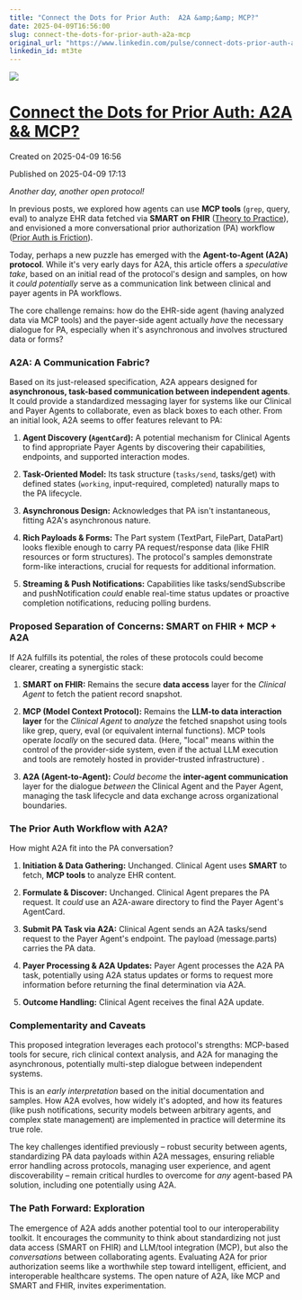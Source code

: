 ```yaml
---
title: "Connect the Dots for Prior Auth:  A2A &amp;&amp; MCP?"
date: 2025-04-09T16:56:00
slug: connect-the-dots-for-prior-auth-a2a-mcp
original_url: "https://www.linkedin.com/pulse/connect-dots-prior-auth-a2a-mcp-josh-mandel-md-mt3te"
linkedin_id: mt3te
---
```

![](https://media.licdn.com/mediaD4E12AQHkiivZv-7x5Q)

[Connect the Dots for Prior Auth: A2A && MCP?](/posts/connect-the-dots-for-prior-auth-a2a-mcp)
==============================================================================================

Created on 2025-04-09 16:56

Published on 2025-04-09 17:13

*Another day, another open protocol!*

In previous posts, we explored how agents can use **MCP tools** (`grep`, query, eval) to analyze EHR data fetched via **SMART on FHIR** ([Theory to Practice](/posts/theory-to-practice-llm-agents-using-mcp-tools-on-real-ehr-data-with-demo)), and envisioned a more conversational prior authorization (PA) workflow ([Prior Auth is Friction](/posts/prior-auth-is-friction-can-t-we-just-talk)).

Today, perhaps a new puzzle has emerged with the **Agent-to-Agent (A2A) protocol**. While it's very early days for A2A, this article offers a *speculative take*, based on an initial read of the protocol's design and samples, on how it *could potentially* serve as a communication link between clinical and payer agents in PA workflows.

The core challenge remains: how do the EHR-side agent (having analyzed data via MCP tools) and the payer-side agent actually *have* the necessary dialogue for PA, especially when it's asynchronous and involves structured data or forms?

### A2A: A Communication Fabric?

Based on its just-released specification, A2A appears designed for **asynchronous, task-based communication between independent agents**. It could provide a standardized messaging layer for systems like our Clinical and Payer Agents to collaborate, even as black boxes to each other. From an initial look, A2A seems to offer features relevant to PA:

1. **Agent Discovery (`AgentCard`):** A potential mechanism for Clinical Agents to find appropriate Payer Agents by discovering their capabilities, endpoints, and supported interaction modes.

2. **Task-Oriented Model:** Its task structure (`tasks/send`, tasks/get) with defined states (`working`, input-required, completed) naturally maps to the PA lifecycle.

3. **Asynchronous Design:** Acknowledges that PA isn't instantaneous, fitting A2A's asynchronous nature.

4. **Rich Payloads & Forms:** The Part system (TextPart, FilePart, DataPart) looks flexible enough to carry PA request/response data (like FHIR resources or form structures). The protocol's samples demonstrate form-like interactions, crucial for requests for additional information.

5. **Streaming & Push Notifications:** Capabilities like tasks/sendSubscribe and pushNotification *could* enable real-time status updates or proactive completion notifications, reducing polling burdens.

### Proposed Separation of Concerns: SMART on FHIR + MCP + A2A

If A2A fulfills its potential, the roles of these protocols could become clearer, creating a synergistic stack:

1. **SMART on FHIR:** Remains the secure **data access** layer for the *Clinical Agent* to fetch the patient record snapshot.

2. **MCP (Model Context Protocol):** Remains the **LLM-to data interaction layer** for the *Clinical Agent* to *analyze* the fetched snapshot using tools like grep, query, eval (or equivalent internal functions). MCP tools operate *locally* on the secured data. (Here, "local" means within the control of the provider-side system, even if the actual LLM execution and tools are remotely hosted in provider-trusted infrastructure) .

3. **A2A (Agent-to-Agent):** *Could become* the **inter-agent communication** layer for the dialogue *between* the Clinical Agent and the Payer Agent, managing the task lifecycle and data exchange across organizational boundaries.

### The Prior Auth Workflow with A2A?

How might A2A fit into the PA conversation?

1. **Initiation & Data Gathering:** Unchanged. Clinical Agent uses **SMART** to fetch, **MCP tools** to analyze EHR content.

2. **Formulate & Discover:** Unchanged. Clinical Agent prepares the PA request. It *could* use an A2A-aware directory to find the Payer Agent's AgentCard.

3. **Submit PA Task via A2A:** Clinical Agent sends an A2A tasks/send request to the Payer Agent's endpoint. The payload (message.parts) carries the PA data.

4. **Payer Processing & A2A Updates:** Payer Agent processes the A2A PA task, potentially using A2A status updates or forms to request more information before returning the final determination via A2A.

5. **Outcome Handling:** Clinical Agent receives the final A2A update.

### Complementarity and Caveats

This proposed integration leverages each protocol's strengths: MCP-based tools for secure, rich clinical context analysis, and A2A for managing the asynchronous, potentially multi-step dialogue between independent systems.

This is an *early interpretation* based on the initial documentation and samples. How A2A evolves, how widely it's adopted, and how its features (like push notifications, security models between arbitrary agents, and complex state management) are implemented in practice will determine its true role.

The key challenges identified previously – robust security between agents, standardizing PA data payloads within A2A messages, ensuring reliable error handling across protocols, managing user experience, and agent discoverability – remain critical hurdles to overcome for *any* agent-based PA solution, including one potentially using A2A.

### The Path Forward: Exploration

The emergence of A2A adds another potential tool to our interoperability toolkit. It encourages the community to think about standardizing not just data access (SMART on FHIR) and LLM/tool integration (MCP), but also the *conversations* between collaborating agents. Evaluating A2A for prior authorization seems like a worthwhile step toward intelligent, efficient, and interoperable healthcare systems. The open nature of A2A, like MCP and SMART and FHIR, invites experimentation.